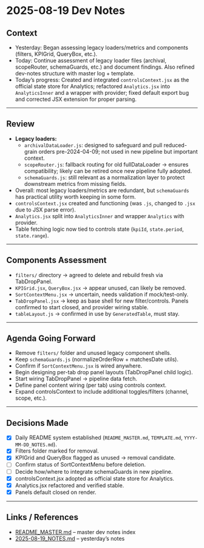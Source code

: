 # 2025-08-19 Dev Notes

## Context
- Yesterday: Began assessing legacy loaders/metrics and components (filters, KPIGrid, QueryBox, etc.).  
- Today: Continue assessment of legacy loader files (archival, scopeRouter, schemaGuards, etc.) and document findings. Also refined dev-notes structure with master log + template.  
- Today’s progress: Created and integrated `controlsContext.jsx` as the official state store for Analytics; refactored `Analytics.jsx` into `AnalyticsInner` and a wrapper with provider; fixed default export bug and corrected JSX extension for proper parsing.

---

## Review
- **Legacy loaders:**  
  - `archivalDataLoader.js`: designed to safeguard and pull reduced-grain orders pre-2024-04-09; not used in new pipeline but important context.  
  - `scopeRouter.js`: fallback routing for old fullDataLoader → ensures compatibility; likely can be retired once new pipeline fully adopted.  
  - `schemaGuards.js`: still relevant as a normalization layer to protect downstream metrics from missing fields.  
- Overall: most legacy loaders/metrics are redundant, but `schemaGuards` has practical utility worth keeping in some form.  
- `controlsContext.jsx` created and functioning (was `.js`, changed to `.jsx` due to JSX parse error).  
- `Analytics.jsx` split into `AnalyticsInner` and wrapper `Analytics` with provider.  
- Table fetching logic now tied to controls state (`kpiId`, `state.period`, `state.range`).

---

## Components Assessment
- `filters/` directory → agreed to delete and rebuild fresh via TabDropPanel.  
- `KPIGrid.jsx`, `QueryBox.jsx` → appear unused, can likely be removed.  
- `SortContextMenu.jsx` → uncertain, needs validation if mock/test-only.  
- `TabDropPanel.jsx` → keep as base shell for new filter/controls. Panels confirmed to start closed, and provider wiring stable.  
- `tableLayout.js` → confirmed in use by `GeneratedTable`, must stay.  

---

## Agenda Going Forward
- Remove `filters/` folder and unused legacy component shells.  
- Keep `schemaGuards.js` (normalizeOrderRow + matchesDate utils).  
- Confirm if `SortContextMenu.jsx` is wired anywhere.  
- Begin designing per-tab drop panel layouts (TabDropPanel child logic).  
- Start wiring TabDropPanel → pipeline data fetch.  
- Define panel content wiring (per tab) using controls context.  
- Expand controlsContext to include additional toggles/filters (channel, scope, etc.).

---

## Decisions Made
- [x] Daily README system established (`README_MASTER.md`, `TEMPLATE.md`, `YYYY-MM-DD_NOTES.md`).  
- [x] Filters folder marked for removal.  
- [x] KPIGrid and QueryBox flagged as unused → removal candidate.  
- [ ] Confirm status of SortContextMenu before deletion.  
- [ ] Decide how/where to integrate schemaGuards in new pipeline.  
- [x] controlsContext.jsx adopted as official state store for Analytics.  
- [x] Analytics.jsx refactored and verified stable.  
- [x] Panels default closed on render.

---

## Links / References
- [README_MASTER.md](./README_MASTER.md) – master dev notes index  
- [2025-08-19_NOTES.md](./2025-08-19_NOTES.md) – yesterday’s notes  
